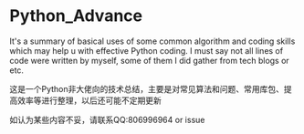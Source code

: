 # Python_Advance
It's a summary of  basical uses of  some common algorithm and coding skills which may help u with effective Python coding.
I must say not all lines of code were written by myself, some of them I did gather from tech blogs or etc. 

这是一个Python非大佬向的技术总结，主要是对常见算法和问题、常用库包、提高效率等进行整理，以后还可能不定期更新

如认为某些内容不妥，请联系QQ:806996964 or issue
